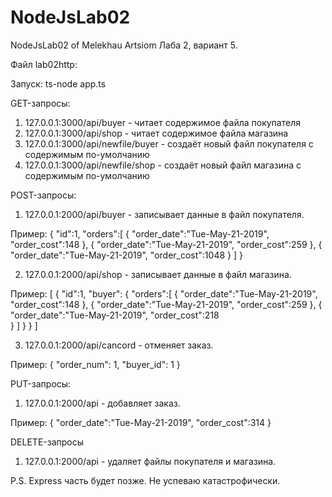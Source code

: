 # NodeJsLab02
NodeJsLab02 of Melekhau Artsiom
Лаба 2, вариант 5.

Файл lab02http:

Запуск: ts-node app.ts

GET-запросы:
1) 127.0.0.1:3000/api/buyer         - читает содержимое файла покупателя
2) 127.0.0.1:3000/api/shop          - читает содержимое файла магазина
3) 127.0.0.1:3000/api/newfile/buyer - создаёт новый файл покупателя с содержимым по-умолчанию
4) 127.0.0.1:3000/api/newfile/shop  - создаёт новый файл магазина с содержимым по-умолчанию

POST-запросы:
1) 127.0.0.1:2000/api/buyer - записывает данные в файл покупателя.

Пример:
{
	"id":1,
	"orders":[
		{
			"order_date":"Tue-May-21-2019",
			"order_cost":148
		},
		{
			"order_date":"Tue-May-21-2019",
			"order_cost":259
		},
		{
			"order_date":"Tue-May-21-2019",
			"order_cost":1048
		}
	]
}

2) 127.0.0.1:2000/api/shop - записывает данные в файл магазина.

Пример:
[
	{
		"id":1,
		"buyer":
		{
			"orders":[
				{
					"order_date":"Tue-May-21-2019",
					"order_cost":148
				},
				{
					"order_date":"Tue-May-21-2019",
					"order_cost":259
				},
				{
					"order_date":"Tue-May-21-2019",
					"order_cost":218	
				}
			]
		}
	}
]

3) 127.0.0.1:2000/api/cancord - отменяет заказ.

Пример:
{
	"order_num": 1,
	"buyer_id": 1
}

PUT-запросы:
1) 127.0.0.1:2000/api - добавляет заказ.

Пример:
{
	"order_date":"Tue-May-21-2019",
	"order_cost":314
}

DELETE-запросы
1) 127.0.0.1:2000/api - удаляет файлы покупателя и магазина.

P.S. Express часть будет позже. Не успеваю катастрофически.